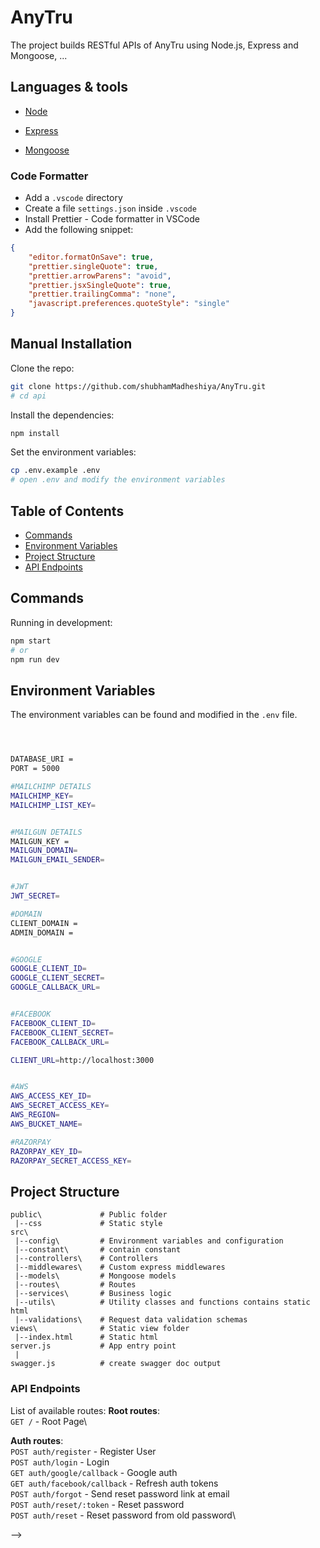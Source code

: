 # AnyTru

The project builds RESTful APIs of AnyTru using Node.js, Express and Mongoose, ...

## Languages & tools

- [Node](https://nodejs.org/en/)

- [Express](https://expressjs.com/)

- [Mongoose](https://mongoosejs.com/)

### Code Formatter

- Add a `.vscode` directory
- Create a file `settings.json` inside `.vscode`
- Install Prettier - Code formatter in VSCode
- Add the following snippet:

```json
{
	"editor.formatOnSave": true,
	"prettier.singleQuote": true,
	"prettier.arrowParens": "avoid",
	"prettier.jsxSingleQuote": true,
	"prettier.trailingComma": "none",
	"javascript.preferences.quoteStyle": "single"
}
```

## Manual Installation

Clone the repo:

```bash
git clone https://github.com/shubhamMadheshiya/AnyTru.git
# cd api
```

Install the dependencies:

```bash
npm install
```

Set the environment variables:

```bash
cp .env.example .env
# open .env and modify the environment variables
```

## Table of Contents

- [Commands](#commands)
- [Environment Variables](#environment-variables)
- [Project Structure](#project-structure)
- [API Endpoints](#api-endpoints)

## Commands

Running in development:

```bash
npm start
# or
npm run dev
```

<!--
Running in production:

```bash
# build
npm run build
# start
npm run prod
``` -->

## Environment Variables

The environment variables can be found and modified in the `.env` file.

```bash



DATABASE_URI =
PORT = 5000

#MAILCHIMP DETAILS
MAILCHIMP_KEY=
MAILCHIMP_LIST_KEY=


#MAILGUN DETAILS
MAILGUN_KEY =
MAILGUN_DOMAIN=
MAILGUN_EMAIL_SENDER=


#JWT
JWT_SECRET=

#DOMAIN
CLIENT_DOMAIN =
ADMIN_DOMAIN =


#GOOGLE
GOOGLE_CLIENT_ID=
GOOGLE_CLIENT_SECRET=
GOOGLE_CALLBACK_URL=


#FACEBOOK
FACEBOOK_CLIENT_ID=
FACEBOOK_CLIENT_SECRET=
FACEBOOK_CALLBACK_URL=

CLIENT_URL=http://localhost:3000


#AWS
AWS_ACCESS_KEY_ID=
AWS_SECRET_ACCESS_KEY=
AWS_REGION=
AWS_BUCKET_NAME=

#RAZORPAY
RAZORPAY_KEY_ID=
RAZORPAY_SECRET_ACCESS_KEY=
```

## Project Structure

```
public\             # Public folder
 |--css             # Static style
src\
 |--config\         # Environment variables and configuration
 |--constant\       # contain constant
 |--controllers\    # Controllers
 |--middlewares\    # Custom express middlewares
 |--models\         # Mongoose models
 |--routes\         # Routes
 |--services\       # Business logic
 |--utils\          # Utility classes and functions contains static html
 |--validations\    # Request data validation schemas
views\              # Static view folder
 |--index.html      # Static html
server.js           # App entry point
 |
swagger.js          # create swagger doc output
```

### API Endpoints

List of available routes:
**Root routes**:\
`GET /` - Root Page\

**Auth routes**:\
`POST auth/register` - Register User\
`POST auth/login` - Login\
`GET auth/google/callback` - Google auth\
`GET auth/facebook/callback` - Refresh auth tokens\
`POST auth/forgot` - Send reset password link at email\
`POST auth/reset/:token` - Reset password\
`POST auth/reset` - Reset password from old password\

<!--
**User routes**:\
`POST api/v1/users` - Create a user\
`GET api/v1/users` - Get all users\
`GET api/v1/users/:userId` - Get user\
`PUT api/v1/users/:userId` - Update user\
`DELETE api/v1/users/:userId` - Delete user

**Role routes**:\
`POST api/v1/roles` - Create a role\
`GET api/v1/roles` - Get all roles\
`GET api/v1/roles/:userId` - Get role\
`PUT api/v1/roles/:userId` - Update role\
`DELETE api/v1/roles/:userId` - Delete role

**Image routes**:\
`POST api/v1/images/upload` - Upload image --> -->

<!-- ## License

[MIT](LICENSE)
